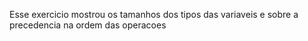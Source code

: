 Esse exercicio mostrou os tamanhos dos tipos das variaveis e sobre a precedencia na ordem das operacoes